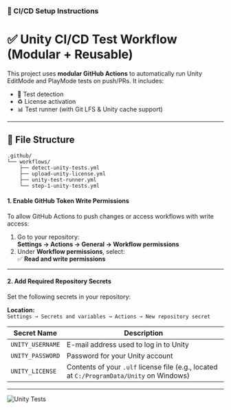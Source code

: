 ### 🔧 CI/CD Setup Instructions

# ✅ Unity CI/CD Test Workflow (Modular + Reusable)

This project uses **modular GitHub Actions** to automatically run Unity EditMode and PlayMode tests on push/PRs. It includes:

- 🧪 Test detection
- ♻️ License activation
- 📊 Test runner (with Git LFS & Unity cache support)

---

## 📁 File Structure

```text
.github/
└── workflows/
    ├── detect-unity-tests.yml
    ├── upload-unity-license.yml
    ├── unity-test-runner.yml
    └── step-1-unity-tests.yml
```

#### 1. Enable GitHub Token Write Permissions

To allow GitHub Actions to push changes or access workflows with write access:

1. Go to your repository:  
   **Settings → Actions → General → Workflow permissions**
2. Under **Workflow permissions**, select:  
   ✅ **Read and write permissions**

---

#### 2. Add Required Repository Secrets

Set the following secrets in your repository:

**Location:**  
`Settings → Secrets and variables → Actions → New repository secret`

| Secret Name       | Description |
|-------------------|-------------|
| `UNITY_USERNAME`  | E-mail address used to log in to Unity |
| `UNITY_PASSWORD`  | Password for your Unity account |
| `UNITY_LICENSE`   | Contents of your `.ulf` license file (e.g., located at `C:/ProgramData/Unity` on Windows) |

---

![Unity Tests](https://github.com/Avalin/CI-CD-Unity-Test-Project/actions/workflows/step_1_unity_tests.yml/badge.svg)

